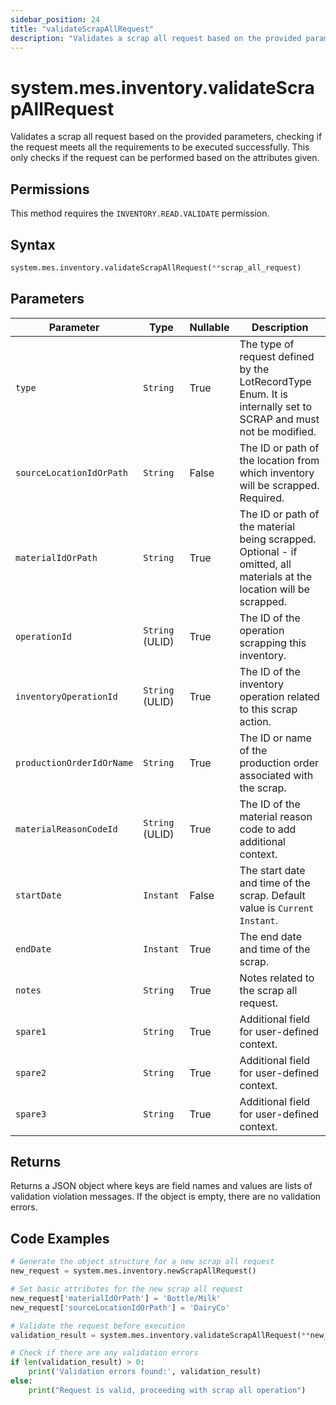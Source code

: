 ```yaml
---
sidebar_position: 24
title: "validateScrapAllRequest"
description: "Validates a scrap all request based on the provided parameters."
---
```


# system.mes.inventory.validateScrapAllRequest

Validates a scrap all request based on the provided parameters, checking if the request meets all the requirements to be executed successfully.
This only checks if the request can be performed based on the attributes given.


## Permissions

This method requires the `INVENTORY.READ.VALIDATE` permission.

## Syntax

```python
system.mes.inventory.validateScrapAllRequest(**scrap_all_request)
```

## Parameters

| Parameter                 | Type            | Nullable | Description                                                                                                           |
|---------------------------|-----------------|----------|-----------------------------------------------------------------------------------------------------------------------|
| `type`                    | `String`        | True     | The type of request defined by the LotRecordType Enum. It is internally set to SCRAP and must not be modified.        |
| `sourceLocationIdOrPath`  | `String`        | False    | The ID or path of the location from which inventory will be scrapped. Required.                                       |
| `materialIdOrPath`        | `String`        | True     | The ID or path of the material being scrapped. Optional - if omitted, all materials at the location will be scrapped. |
| `operationId`             | `String` (ULID) | True     | The ID of the operation scrapping this inventory.                                                                     |
| `inventoryOperationId`    | `String` (ULID) | True     | The ID of the inventory operation related to this scrap action.                                                       |
| `productionOrderIdOrName` | `String`        | True     | The ID or name of the production order associated with the scrap.                                                     |
| `materialReasonCodeId`    | `String` (ULID) | True     | The ID of the material reason code to add additional context.                                                         |
| `startDate`               | `Instant`       | False    | The start date and time of the scrap. Default value is `Current Instant`.                                             |
| `endDate`                 | `Instant`       | True     | The end date and time of the scrap.                                                                                   |
| `notes`                   | `String`        | True     | Notes related to the scrap all request.                                                                               |
| `spare1`                  | `String`        | True     | Additional field for user-defined context.                                                                            |
| `spare2`                  | `String`        | True     | Additional field for user-defined context.                                                                            |
| `spare3`                  | `String`        | True     | Additional field for user-defined context.                                                                            |                 |                                                                                                                                           |

## Returns

Returns a JSON object where keys are field names and values are lists of validation violation messages. If the object is empty, there are no validation errors.

## Code Examples

```python
# Generate the object structure for a new scrap all request
new_request = system.mes.inventory.newScrapAllRequest()

# Set basic attributes for the new scrap all request
new_request['materialIdOrPath'] = 'Bottle/Milk'
new_request['sourceLocationIdOrPath'] = 'DairyCo'

# Validate the request before execution
validation_result = system.mes.inventory.validateScrapAllRequest(**new_request)

# Check if there are any validation errors
if len(validation_result) > 0:
    print('Validation errors found:', validation_result)
else:
    print("Request is valid, proceeding with scrap all operation")
```
